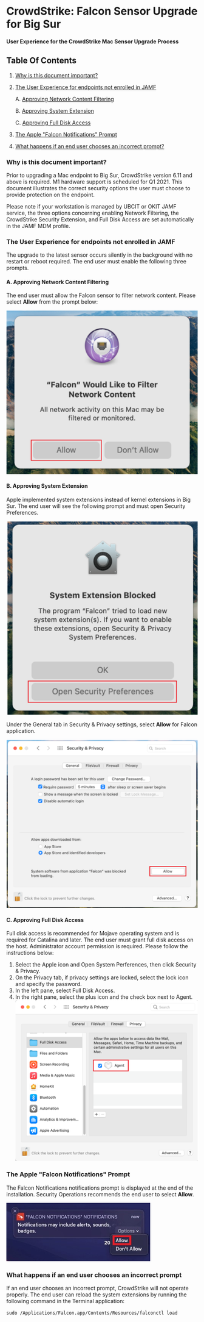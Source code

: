 # CrowdStrike: Falcon Sensor Upgrade for Big Sur
#### User Experience for the CrowdStrike Mac Sensor Upgrade Process


## Table Of Contents
1. [Why is this document important?](#docimport)
2. [The User Experience for endpoints not enrolled in JAMF](#uxnotjamf)

    A. [Approving Network Content Filtering](#netcon)

    B. [Approving System Extension](#sysext)

    C. [Approving Full Disk Access](#fda)

3. [The Apple "Falcon Notifications" Prompt](#appfalc)
4. [What happens if an end user chooses an incorrect prompt?](#incor)

### Why is this document important? <a name="docimport"></a>
Prior to upgrading a Mac endpoint to Big Sur, CrowdStrike version 6.11 and above is required. M1 hardware support is scheduled for Q1 2021.  This document illustrates the correct security options the user must choose to provide protection on the endpoint.

Please note if your workstation is managed by UBCIT or OKIT JAMF service, the three options concerning enabling Network Filtering, the CrowdStrike Security Extension, and Full Disk Access are set automatically in the JAMF MDM profile.

### The User Experience for endpoints not enrolled in JAMF <a name="uxnotjamf"></a>
The upgrade to the latest sensor occurs silently in the background with no restart or reboot required.  The end user must enable the following three prompts.
#### A. Approving Network Content Filtering <a name="netcon"></a>
The end user must allow the Falcon sensor to filter network content. Please select **Allow** from the prompt below:

![Network Content Filter](https://github.com/TPower2112/Writing-Sample-2/blob/gh-pages/assets/images/Network-Content-Filter.png)

#### B. Approving System Extension <a name="sysext"></a>
Apple implemented system extensions instead of kernel extensions in Big Sur.  The end user will see the following prompt and must open Security Preferences.

![Security Preferences](https://github.com/TPower2112/Writing-Sample-2/blob/gh-pages/assets/images/System-Extension.png)

Under the General tab in Security & Privacy settings, select **Allow** for Falcon application.

![Allow System Extension](https://github.com/TPower2112/Writing-Sample-2/blob/gh-pages/assets/images/System-Extension-2.png)

#### C. Approving Full Disk Access <a name="fda"></a>
Full disk access is recommended for Mojave operating system and is required for Catalina and later. The end user must grant full disk access on the host. Administrator account permission is required.  Please follow the instructions below:

1. Select the Apple icon and Open System Perferences, then click Security & Privacy.
2. On the Privacy tab, if privacy settings are locked, select the lock icon and specify the          password.
3. In the left pane, select Full Disk Access.
4. In the right pane, select the plus icon and the check box next to Agent.
![Allow Full Disk](https://github.com/TPower2112/Writing-Sample-2/blob/gh-pages/assets/images/FDA-Agent.png)

### The Apple "Falcon Notifications" Prompt <a name="appfalc"></a>
The Falcon Notifications notifications prompt is displayed at the end of the installation.  Security Operations recommends the end user to select **Allow**.

![Allow Falcon Notifications](https://github.com/TPower2112/Writing-Sample-2/blob/gh-pages/assets/images/Notification-JAMF-CSInstall-Allow.jpg)

### What happens if an end user chooses an incorrect prompt <a name="incor"></a>
If an end user chooses an incorrect prompt, CrowdStrike will not operate properly. The end user can reload the system extensions by running the following command in the Terminal application:

    sudo /Applications/Falcon.app/Contents/Resources/falconctl load
